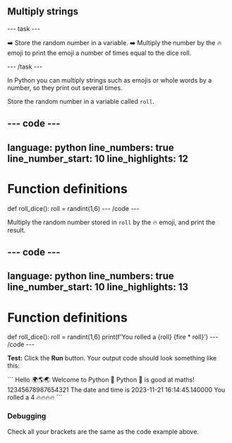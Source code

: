 <h2 class="c-project-heading--task">Multiply strings</h2>

--- task ---

➡️ Store the random number in a variable.
➡️ Multiply the number by the 🔥 emoji to print the emoji a number of times equal to the dice roll. 

--- /task ---

In Python you can multiply strings such as emojis or whole words by a number, so they print out several times.

Store the random number in a variable called `roll`.

--- code ---
---
language: python
line_numbers: true
line_number_start: 10
line_highlights: 12
---
# Function definitions        
def roll_dice():
    roll = randint(1,6)
--- /code ---

Multiply the random number stored in `roll` by the 🔥 emoji, and print the result.

--- code ---
---
language: python
line_numbers: true
line_number_start: 10
line_highlights: 13
---
# Function definitions        
def roll_dice():
    roll = randint(1,6)
    print(f'You rolled a {roll} {fire * roll}')
--- /code ---

**Test:** Click the **Run** button.
Your output code should look something like this:

<div class="c-project-output">
```
Hello 🌍🌎🌏
Welcome to Python 🐍
Python 🐍 is good at maths!
12345678987654321
The date and time is 2023-11-21 16:14:45.140000
You rolled a 4 🔥🔥🔥🔥
```
</div>

<div class="c-project-callout c-project-callout--debug">

### Debugging

Check all your brackets are the same as the code example above.

</div>
